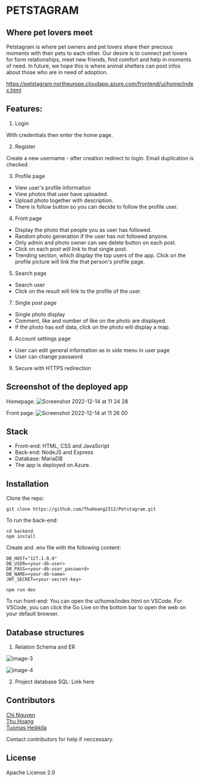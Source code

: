 # PETSTAGRAM

## Where pet lovers meet

Petstagram is where pet owners and pet lovers share their precious moments with their pets to each other. Our desire is to connect pet lovers for form relationships, meet new friends, find comfort and help in moments of need. In future, we hope this is where animal shelters can post infos about those who are in need of adoption.

https://petstagram.northeurope.cloudapp.azure.com/frontend/ui/home/index.html

## Features:

1. Login

With credentials then enter the home page.

2. Register

Create a new username - after creation redirect to login. Email duplication is checked.

3. Profile page

- View user's profile information
- View photos that user have uploaded.
- Upload photo together with description.
- There is follow button so you can decide to follow the profile user.

4. Front page

- Display the photo that people you as user has followed.
- Random photo generation if the user has not followed anyone.
- Only admin and photo owner can see delete button on each post.
- Click on each post will link to that single post.
- Trending section, which display the top users of the app. Click on the profile picture will link the that person's profile page.

5. Search page

- Search user
- Click on the result will link to the profile of the user.

7. Single post page

- Single photo display
- Comment, like and number of like on the photo are displayed.
- If the photo has exif data, click on the photo will display a map.

8. Account settings page

- User can edit general information as in side menu in user page
- User can change password

9. Secure with HTTPS redirection

## Screenshot of the deployed app

Homepage:
![Screenshot 2022-12-14 at 11 24 28](https://user-images.githubusercontent.com/89455223/207557276-44013903-23ac-4e42-a58d-3bec4f786c87.png)

Front page:
![Screenshot 2022-12-14 at 11 26 00](https://user-images.githubusercontent.com/89455223/207557520-0b8402c4-26f0-4c76-a673-7f119d6e17d5.png)

## Stack

- Front-end: HTML, CSS and JavaScript
- Back-end: NodeJS and Express
- Database: MariaDB
- The app is deployed on Azure.

## Installation

Clone the repo:

```
git clone https://github.com/ThuHoang2312/Petstagram.git
```

To run the back-end:

```
cd backend
npm install
```

Create and .env file with the following content:

```
DB_HOST="127.1.0.0"
DB_USER=<your-db-user>
DB_PASS=<your-db-user_password>
DB_NAME=<your-db-name>
JWT_SECRET=<your-secret-key>
```

```
npm run dev
```

To run front-end: You can open the ui/home/index.html on VSCode. For VSCode, you can click the Go Live on the bottom bar to open the web on your default browser.

## Database structures

1. Relation Schema and ER

![image-3](https://user-images.githubusercontent.com/58989517/207555912-8775c85c-a46d-4afa-a4c7-59ac3b260951.png)


![image-4](https://user-images.githubusercontent.com/58989517/207555933-8ac1e939-9758-48ac-b0b2-87b70e0df4ef.png)


2. Project database SQL:
   Link here

## Contributors

[Chi Nguyen](https://github.com/chinguyen202)<br>
[Thu Hoang](https://github.com/ThuHoang2312)<br>
[Tuomas Heikkila](https://github.com/Tuomas01)<br>

Contact contributors for help if neccessary.

## License

Apache License 2.0

